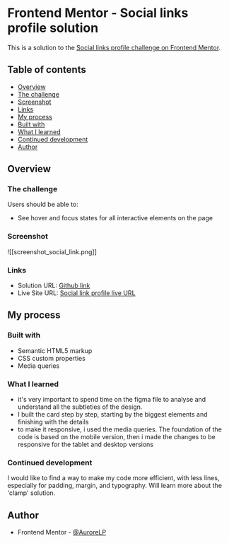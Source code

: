 # Frontend Mentor - Social links profile solution
This is a solution to the [Social links profile challenge on Frontend Mentor](https://www.frontendmentor.io/challenges/social-links-profile-UG32l9m6dQ).

## Table of contents

- [Overview](#overview)
- [The challenge](#the-challenge)
- [Screenshot](#screenshot)
- [Links](#links)
- [My process](#my-process)
- [Built with](#built-with)
- [What I learned](#what-i-learned)
- [Continued development](#continued-development)
- [Author](#author)

## Overview

### The challenge

Users should be able to:
- See hover and focus states for all interactive elements on the page

### Screenshot

![[screenshot_social_link.png]]

### Links
- Solution URL: [Github link](https://github.com/AuroreLP/Social-link-profile/tree/main)
- Live Site URL: [Social link profile live URL]((https://aurorelp.github.io/Social-link-profile/))

## My process

### Built with

- Semantic HTML5 markup
- CSS custom properties
- Media queries

### What I learned

- it's very important to spend time on the figma file to analyse and understand all the subtleties of the design.
- I built the card step by step, starting by the biggest elements and finishing with the details
- to make it responsive, i used the media queries. The foundation of the code is based on the mobile version, then i made the changes to be responsive for the tablet and desktop versions

### Continued development

I would like to find a way to make my code more efficient, with less lines, especially for padding, margin, and typography. Will learn more about the 'clamp' solution.

## Author

- Frontend Mentor - [@AuroreLP](https://github.com/AuroreLP)

